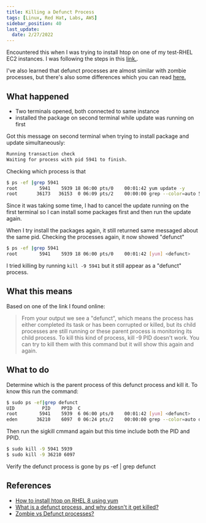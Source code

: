 ```yaml
---
title: Killing a Defunct Process
tags: [Linux, Red Hat, Labs, AWS]
sidebar_position: 40
last_update:
  date: 2/27/2022
---
```



Encountered this when I was trying to install htop on one of my test-RHEL EC2 instances. I was following the steps in this [link.](https://www.cyberciti.biz/faq/how-to-install-htop-on-rhel-8-using-yum/). 

I've also learned that defunct processes are almost similar with zombie processes, but there's also some differences which you can read [here.](https://stackoverflow.com/questions/47977402/zombie-vs-defunct-processes)


## What happened

- Two terminals opened, both connected to same instance
- installed the package on second terminal while update was running on first

Got this message on second terminal when trying to install package and update simultaneously:
```bash
Running transaction check
Waiting for process with pid 5941 to finish.
```

Checking which process is that
```bash
$ ps -ef |grep 5941
root        5941    5939 18 06:00 pts/0    00:01:42 yum update -y
root       36173   36153  0 06:09 pts/2    00:00:00 grep --color=auto 5941

```

Since it was taking some time, I had to cancel the update running on the first terminal so I can install some packages first and then run the update again.

When I try install the packages again, it still returned same messaged about the same pid. Checking the processes again, it now showed "defunct"
```bash
$ ps -ef |grep 5941
root        5941    5939 18 06:00 pts/0    00:01:42 [yum] <defunct>
```

I tried killing by running <code>kill -9 5941</code> but it still appear as a "defunct" process.

## What this means

Based on one of the link I found online:

> From your output we see a "defunct", which means the process has either completed its task or has been corrupted or killed, but its child processes are still running or these parent process is monitoring its child process. To kill this kind of process, kill -9 PID doesn't work. You can try to kill them with this command but it will show this again and again.

## What to do

Determine which is the parent process of this defunct process and kill it. To know this run the command:
```bash
$ sudo ps -ef|grep defunct
UID          PID    PPID  C    
root        5941    5939  6 06:00 pts/0    00:01:42 [yum] <defunct>
eden       36210    6097  0 06:24 pts/2    00:00:00 grep --color=auto defunct

```
Then run the sigkill cmmand again but this time include both the PID and PPID.
```bash
$ sudo kill -9 5941 5939
$ sudo kill -9 36210 6097
```
Verify the defunct process is gone by ps -ef | grep defunct



## References

- [How to install htop on RHEL 8 using yum](https://www.cyberciti.biz/faq/how-to-install-htop-on-rhel-8-using-yum/)
- [What is a defunct process, and why doesn't it get killed?](https://askubuntu.com/questions/201303/what-is-a-defunct-process-and-why-doesnt-it-get-killed)
- [Zombie vs Defunct processes?](https://stackoverflow.com/questions/47977402/zombie-vs-defunct-processes)
